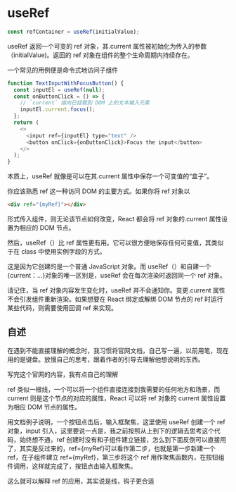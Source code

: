 # useRef

```js
const refContainer = useRef(initialValue);
```

useRef 返回一个可变的 ref 对象，其.current 属性被初始化为传入的参数（initialValue)。返回的 ref 对象在组件的整个生命周期内持续存在。

一个常见的用例便是命令式地访问子组件

```js
function TextInputWithFocusButton() {
  const inputEl = useRef(null);
  const onButtonClick = () => {
    // `current` 指向已挂载到 DOM 上的文本输入元素
    inputEl.current.focus();
  };
  return (
    <>
      <input ref={inputEl} type="text" />
      <button onClick={onButtonClick}>Focus the input</button>
    </>
  );
}
```

本质上，useRef 就像是可以在其.current 属性中保存一个可变值的“盒子”。

你应该熟悉 ref 这一种访问 DOM 的主要方式。如果你将 ref 对象以

```html
<div ref="{myRef}"></div>
```

形式传入组件，则无论该节点如何改变，React 都会将 ref 对象的.current 属性设置为相应的 DOM 节点。

然后，useRef（）比 ref 属性更有用。它可以很方便地保存任何可变值，其类似于在 class 中使用实例字段的方式。

这是因为它创建的是一个普通 JavaScript 对象。而 useRef（）和自建一个{current：...}对象的唯一区别是，useRef 会在每次渲染时返回同一个 ref 对象。

请记住，当 ref 对象内容发生变化时，useRef 并不会通知你。变更.current 属性不会引发组件重新渲染。如果想要在 React 绑定或解绑 DOM 节点的 ref 时运行某些代码，则需要使用回调 ref 来实现。

## 自述

在遇到不能直接理解的概念时，我习惯将官网文档，自己写一遍，以前用笔，现在用的是键盘。放慢自己的思考，跟着作者的引导去理解他想说明的东西。

写完这个官网的内容，我有点自己的理解

ref 类似一根线，一个可以将一个组件直接连接到我需要的任何地方和场景，而 current 则是这个节点的对应的属性，React 可以将 ref 对象的 current 属性设置为相应 DOM 节点的属性。

用文档例子说明，一个按钮点击后，输入框聚焦，这里使用 useRef 创建一个 ref 对象，input 引入，这里要说一点是，我之前按照从上到下的逻辑去思考这个代码，始终想不通，ref 创建时没有和子组件建立链接，怎么到下面反倒可以直接用了，其实是反过来的，ref={myRef}可以看作第二步，也就是第一步新建一个 ref，在子组件建立 ref={myRef}，第三步将这个 ref 用作聚焦函数内，在按钮组件调用，这样就完成了，按钮点击输入框聚焦。

这么就可以解释 ref 的应用，其实说是线，钩子更合适

